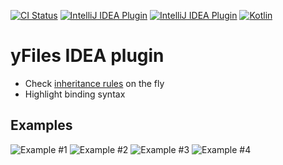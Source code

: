 [![CI Status](https://github.com/turansky/yfiles-kotlin/workflows/idea%20plugin/badge.svg)](https://github.com/turansky/yfiles-kotlin/actions)
[![IntelliJ IDEA Plugin](https://img.shields.io/jetbrains/plugin/v/13384-yfiles?label=plugin&logo=intellij-idea)](https://plugins.jetbrains.com/plugin/13384-yfiles/)
[![IntelliJ IDEA Plugin](https://img.shields.io/jetbrains/plugin/d/13384-yfiles?logo=intellij-idea)](https://plugins.jetbrains.com/plugin/13384-yfiles/)
[![Kotlin](https://img.shields.io/badge/kotlin-1.6.10-blue.svg?logo=kotlin)](http://kotlinlang.org)

# yFiles IDEA plugin
+ Check [inheritance rules](../gradle-plugin) on the fly
+ Highlight binding syntax

## Examples
![Example #1](assets/template-binding-autocomplete.png)
![Example #2](assets/template-mime-type-support.png)
![Example #3](assets/class-interface-object.png)
![Example #4](assets/interface-combinations.png)
